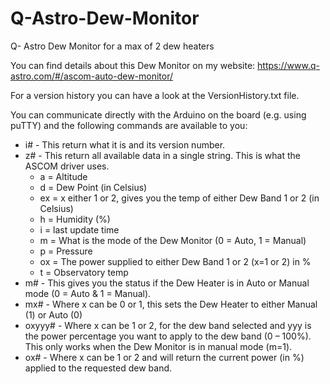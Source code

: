 # Q-Astro-Dew-Monitor
Q- Astro Dew Monitor for a max of 2 dew heaters

You can find details about this Dew Monitor on my website: https://www.q-astro.com/#/ascom-auto-dew-monitor/

For a version history you can have a look at the VersionHistory.txt file.

You can communicate directly with the Arduino on the board (e.g. using puTTY) and the following commands are available to you:
* i# - This return what it is and its version number.
* z# - This return all available data in a single string. This is what the ASCOM driver uses.
    - a = Altitude
    -	d = Dew Point (in Celsius)
    -	ex = x either 1 or 2, gives you the temp of either Dew Band 1 or 2 (in Celsius)
    -	h = Humidity (%)
    -	i = last update time
    -	m = What is the mode of the Dew Monitor (0 = Auto, 1 = Manual)
    -	p = Pressure
    -	ox = The power supplied to either Dew Band 1 or 2 (x=1 or 2) in %
    -	t = Observatory temp
*	m# - This gives you the status if the Dew Heater is in Auto or Manual mode (0 = Auto & 1 = Manual).
*	mx# - Where x can be 0 or 1, this sets the Dew Heater to either Manual (1) or Auto (0)
*	oxyyy# - Where x can be 1 or 2, for the dew band selected and yyy is the power percentage you want to apply to the dew band (0 – 100%). This only works when the Dew Monitor is in manual mode (m=1).
*	ox# - Where x can be 1 or 2 and will return the current power (in %) applied to the requested dew band.
